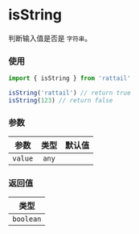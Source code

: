 # isString

判断输入值是否是 `字符串`。

### 使用

```ts
import { isString } from 'rattail'

isString('rattail') // return true
isString(123) // return false
```

### 参数

| 参数    | 类型  | 默认值 |
| ------- | :---: | -----: |
| `value` | `any` |        |

### 返回值

|   类型    |
| :-------: |
| `boolean` |
